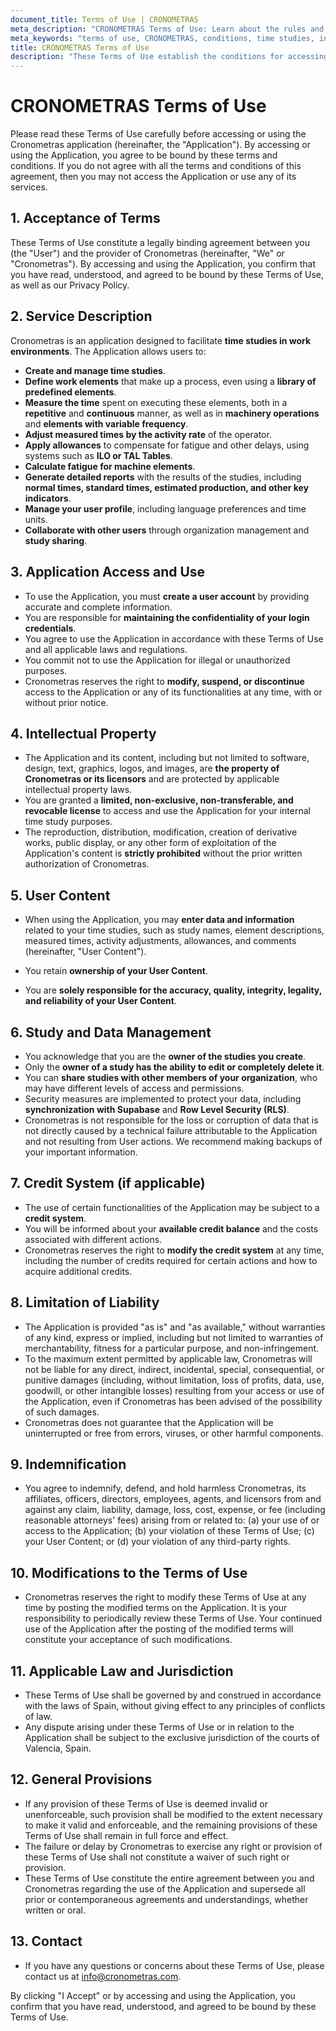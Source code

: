 ```yaml
---
document_title: Terms of Use | CRONOMETRAS
meta_description: "CRONOMETRAS Terms of Use: Learn about the rules and policies governing the use of our industrial time study and time measurement application."
meta_keywords: "terms of use, CRONOMETRAS, conditions, time studies, industrial timing, legal agreement"
title: CRONOMETRAS Terms of Use
description: "These Terms of Use establish the conditions for accessing and using the CRONOMETRAS application, designed for conducting industrial time studies."
---
```


# CRONOMETRAS Terms of Use

Please read these Terms of Use carefully before accessing or using the Cronometras application (hereinafter, the "Application"). By accessing or using the Application, you agree to be bound by these terms and conditions. If you do not agree with all the terms and conditions of this agreement, then you may not access the Application or use any of its services.

## 1. Acceptance of Terms

These Terms of Use constitute a legally binding agreement between you (the "User") and the provider of Cronometras (hereinafter, "We" or "Cronometras"). By accessing and using the Application, you confirm that you have read, understood, and agreed to be bound by these Terms of Use, as well as our Privacy Policy.

## 2. Service Description

Cronometras is an application designed to facilitate **time studies in work environments**. The Application allows users to:

*   **Create and manage time studies**.
*   **Define work elements** that make up a process, even using a **library of predefined elements**.
*   **Measure the time** spent on executing these elements, both in a **repetitive** and **continuous** manner, as well as in **machinery operations** and **elements with variable frequency**.
*   **Adjust measured times by the activity rate** of the operator.
*   **Apply allowances** to compensate for fatigue and other delays, using systems such as **ILO or TAL Tables**.
*   **Calculate fatigue for machine elements**.
*   **Generate detailed reports** with the results of the studies, including **normal times, standard times, estimated production, and other key indicators**.
*   **Manage your user profile**, including language preferences and time units.
*   **Collaborate with other users** through organization management and **study sharing**.

## 3. Application Access and Use

*   To use the Application, you must **create a user account** by providing accurate and complete information.
*   You are responsible for **maintaining the confidentiality of your login credentials**.
*   You agree to use the Application in accordance with these Terms of Use and all applicable laws and regulations.
*   You commit not to use the Application for illegal or unauthorized purposes.
*   Cronometras reserves the right to **modify, suspend, or discontinue** access to the Application or any of its functionalities at any time, with or without prior notice.

## 4. Intellectual Property

*   The Application and its content, including but not limited to software, design, text, graphics, logos, and images, are **the property of Cronometras or its licensors** and are protected by applicable intellectual property laws.
*   You are granted a **limited, non-exclusive, non-transferable, and revocable license** to access and use the Application for your internal time study purposes.
*   The reproduction, distribution, modification, creation of derivative works, public display, or any other form of exploitation of the Application's content is **strictly prohibited** without the prior written authorization of Cronometras.

## 5. User Content

*   When using the Application, you may **enter data and information** related to your time studies, such as study names, element descriptions, measured times, activity adjustments, allowances, and comments (hereinafter, "User Content").
*   You retain **ownership of your User Content**.

*   You are **solely responsible for the accuracy, quality, integrity, legality, and reliability of your User Content**.

## 6. Study and Data Management

*   You acknowledge that you are the **owner of the studies you create**.
*   Only the **owner of a study has the ability to edit or completely delete it**.
*   You can **share studies with other members of your organization**, who may have different levels of access and permissions.
*   Security measures are implemented to protect your data, including **synchronization with Supabase** and **Row Level Security (RLS)**.
*   Cronometras is not responsible for the loss or corruption of data that is not directly caused by a technical failure attributable to the Application and not resulting from User actions. We recommend making backups of your important information.

## 7. Credit System (if applicable)

*   The use of certain functionalities of the Application may be subject to a **credit system**.
*   You will be informed about your **available credit balance** and the costs associated with different actions.
*   Cronometras reserves the right to **modify the credit system** at any time, including the number of credits required for certain actions and how to acquire additional credits.

## 8. Limitation of Liability

*   The Application is provided "as is" and "as available," without warranties of any kind, express or implied, including but not limited to warranties of merchantability, fitness for a particular purpose, and non-infringement.
*   To the maximum extent permitted by applicable law, Cronometras will not be liable for any direct, indirect, incidental, special, consequential, or punitive damages (including, without limitation, loss of profits, data, use, goodwill, or other intangible losses) resulting from your access or use of the Application, even if Cronometras has been advised of the possibility of such damages.
*   Cronometras does not guarantee that the Application will be uninterrupted or free from errors, viruses, or other harmful components.

## 9. Indemnification

*   You agree to indemnify, defend, and hold harmless Cronometras, its affiliates, officers, directors, employees, agents, and licensors from and against any claim, liability, damage, loss, cost, expense, or fee (including reasonable attorneys' fees) arising from or related to: (a) your use of or access to the Application; (b) your violation of these Terms of Use; (c) your User Content; or (d) your violation of any third-party rights.

## 10. Modifications to the Terms of Use

*   Cronometras reserves the right to modify these Terms of Use at any time by posting the modified terms on the Application. It is your responsibility to periodically review these Terms of Use. Your continued use of the Application after the posting of the modified terms will constitute your acceptance of such modifications.

## 11. Applicable Law and Jurisdiction

*   These Terms of Use shall be governed by and construed in accordance with the laws of Spain, without giving effect to any principles of conflicts of law.
*   Any dispute arising under these Terms of Use or in relation to the Application shall be subject to the exclusive jurisdiction of the courts of Valencia, Spain.

## 12. General Provisions

*   If any provision of these Terms of Use is deemed invalid or unenforceable, such provision shall be modified to the extent necessary to make it valid and enforceable, and the remaining provisions of these Terms of Use shall remain in full force and effect.
*   The failure or delay by Cronometras to exercise any right or provision of these Terms of Use shall not constitute a waiver of such right or provision.
*   These Terms of Use constitute the entire agreement between you and Cronometras regarding the use of the Application and supersede all prior or contemporaneous agreements and understandings, whether written or oral.

## 13. Contact

*   If you have any questions or concerns about these Terms of Use, please contact us at info@cronometras.com.

By clicking "I Accept" or by accessing and using the Application, you confirm that you have read, understood, and agreed to be bound by these Terms of Use.
